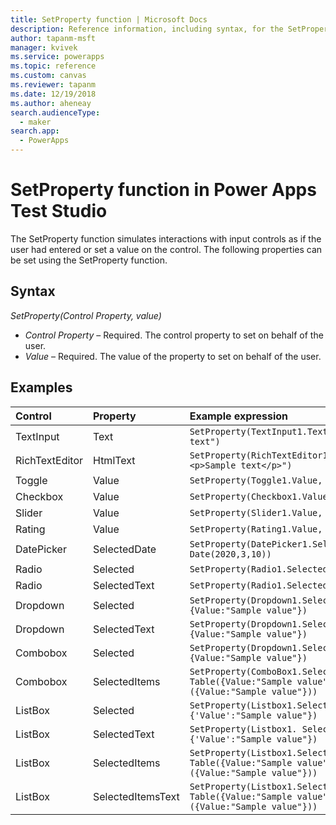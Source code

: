 ```yaml
---
title: SetProperty function | Microsoft Docs
description: Reference information, including syntax, for the SetProperty function in Power Apps Test Studio
author: tapanm-msft
manager: kvivek
ms.service: powerapps
ms.topic: reference
ms.custom: canvas
ms.reviewer: tapanm
ms.date: 12/19/2018
ms.author: aheneay
search.audienceType: 
  - maker
search.app: 
  - PowerApps
---
```

# SetProperty function in Power Apps Test Studio

The SetProperty function simulates interactions with input controls as if the user had entered or set a value on the control. The following properties can be set using the SetProperty function.

## Syntax

*SetProperty(Control Property, value)*

- *Control Property* – Required. The control property to set on behalf of the user.
- *Value* – Required. The value of the property to set on behalf of the user. 

## Examples

| Control	| Property	| Example expression
| :- | :- | :-
| TextInput	| Text	| ```SetProperty(TextInput1.Text, "Sample text")```
| RichTextEditor	| HtmlText	| ```SetProperty(RichTextEditor1.HtmlText, "<p>Sample text</p>")```
| Toggle	| Value	| ```SetProperty(Toggle1.Value, false)```
| Checkbox	| Value	| ```SetProperty(Checkbox1.Value, false)```
| Slider	| Value	| ```SetProperty(Slider1.Value, 10)```
| Rating	| Value	| ```SetProperty(Rating1.Value, 5)```
| DatePicker	| SelectedDate	| ```SetProperty(DatePicker1.SelectedDate, Date(2020,3,10))```
| Radio	| Selected	| ```SetProperty(Radio1.Selected, "Yes")```
| Radio | SelectedText | ```SetProperty(Radio1.SelectedText, "Yes")```
| Dropdown | Selected | ```SetProperty(Dropdown1.Selected, {Value:"Sample value"})```
| Dropdown | SelectedText | ```SetProperty(Dropdown1.SelectedText, {Value:"Sample value"})```
| Combobox | Selected | ```SetProperty(Dropdown1.Selected, {Value:"Sample value"})```
| Combobox | SelectedItems | ```SetProperty(ComboBox1.SelectedItems, Table({Value:"Sample value"},({Value:"Sample value"}))```
| ListBox | Selected | ```SetProperty(Listbox1.Selected, {'Value':"Sample value"})```
| ListBox | SelectedText | ```SetProperty(Listbox1. SelectedText, {'Value':"Sample value"})```
| ListBox | SelectedItems | ```SetProperty(Listbox1.SelectedItems, Table({Value:"Sample value"},({Value:"Sample value"}))```
| ListBox | SelectedItemsText | ```SetProperty(Listbox1.SelectedItemsText, Table({Value:"Sample value"},({Value:"Sample value"}))```

